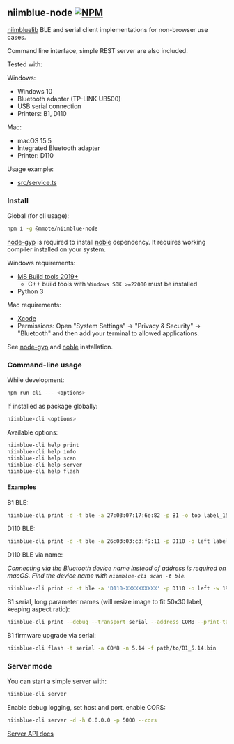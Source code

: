 ## niimblue-node [![NPM](https://img.shields.io/npm/v/@mmote/niimblue-node)](https://npmjs.com/package/@mmote/niimblue-node)

[niimbluelib](https://github.com/MultiMote/niimbluelib) BLE and serial client implementations for non-browser use cases.

Command line interface, simple REST server are also included.

Tested with:

Windows:

* Windows 10
* Bluetooth adapter (TP-LINK UB500)
* USB serial connection
* Printers: B1, D110

Mac:

* macOS 15.5
* Integrated Bluetooth adapter
* Printer: D110

Usage example:

* [src/service.ts](src/service.ts)

### Install

Global (for cli usage):

```bash
npm i -g @mmote/niimblue-node
```

[node-gyp](https://www.npmjs.com/package/node-gyp) is required to install [noble](https://www.npmjs.com/package/@abandonware/noble) dependency.
It requires working compiler installed on your system.

Windows requirements:

* [MS Build tools 2019+](https://visualstudio.microsoft.com/downloads/?q=build+tools)
  - C++ build tools with `Windows SDK >=22000` must be installed
* Python 3

Mac requirements:

* [Xcode](https://apps.apple.com/ca/app/xcode/id497799835)
* Permissions: Open "System Settings" → "Privacy & Security" → "Bluetooth" and then add your terminal to allowed applications.

See [node-gyp](https://github.com/nodejs/node-gyp) and [noble](https://github.com/abandonware/noble) installation.

### Command-line usage

While development:

```bash
npm run cli --- <options>
```

If installed as package globally:

```bash
niimblue-cli <options>
```

Available options:

```bash
niimblue-cli help print
niimblue-cli help info
niimblue-cli help scan
niimblue-cli help server
niimblue-cli help flash
```

#### Examples

B1 BLE:

```bash
niimblue-cli print -d -t ble -a 27:03:07:17:6e:82 -p B1 -o top label_15x30.png
```

D110 BLE:

```bash
niimblue-cli print -d -t ble -a 26:03:03:c3:f9:11 -p D110 -o left label_15x30.png
```

D110 BLE via name:

_Connecting via the Bluetooth device name instead of address is required on macOS. Find the device name with `niimblue-cli scan -t ble`._

```bash
niimblue-cli print -d -t ble -a 'D110-XXXXXXXXXX' -p D110 -o left -w 192 -h 96 label_15x30.png
```

B1 serial, long parameter names (will resize image to fit 50x30 label, keeping aspect ratio):

```bash
niimblue-cli print --debug --transport serial --address COM8 --print-task B1 --print-direction top --label-width 384 --label-height 240 label_15x30.png
```

B1 firmware upgrade via serial:

```bash
niimblue-cli flash -t serial -a COM8 -n 5.14 -f path/to/B1_5.14.bin
```

### Server mode

You can start a simple server with:

```bash
niimblue-cli server
```

Enable debug logging, set host and port, enable CORS:

```bash
niimblue-cli server -d -h 0.0.0.0 -p 5000 --cors
```

[Server API docs](https://niimnode-docs.pages.dev/server/)
